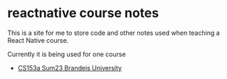 # reactnative course notes
This is a site for me to store code and other notes used when teaching a React Native course.

Currently it is being used for one course
* [CS153a Sum23 Brandeis University](courses/cs153aSum23Brandeis.md)

